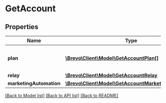 # GetAccount

## Properties
Name | Type | Description | Notes
------------ | ------------- | ------------- | -------------
**plan** | [**\Brevo\Client\Model\GetAccountPlan[]**](GetAccountPlan.md) | Information about your plans and credits | 
**relay** | [**\Brevo\Client\Model\GetAccountRelay**](GetAccountRelay.md) |  | 
**marketingAutomation** | [**\Brevo\Client\Model\GetAccountMarketingAutomation**](GetAccountMarketingAutomation.md) |  | [optional] 

[[Back to Model list]](../../README.md#documentation-for-models) [[Back to API list]](../../README.md#documentation-for-api-endpoints) [[Back to README]](../../README.md)


